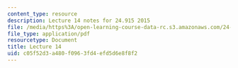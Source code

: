 ```yaml
---
content_type: resource
description: Lecture 14 notes for 24.915 2015
file: /media/https%3A/open-learning-course-data-rc.s3.amazonaws.com/24-915-linguistic-phonetics-fall-2015/c05f52d3a480f0963fd4efd5d6e8f8f2_MIT24_915F15_lec14.pdf
file_type: application/pdf
resourcetype: Document
title: Lecture 14
uid: c05f52d3-a480-f096-3fd4-efd5d6e8f8f2
---
```

